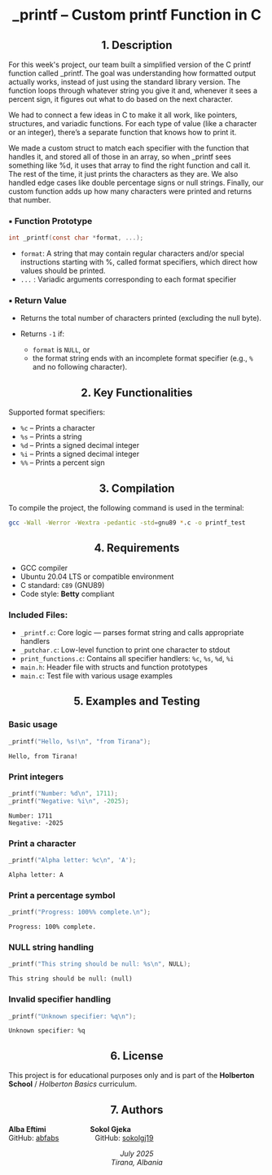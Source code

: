 <h1 align="center">_printf – Custom printf Function in C</h1>

<h2 align="center">1. Description</h2>

For this week's project, our team built a simplified version of the C printf function called _printf. The goal was understanding how formatted output actually works, instead of just using the standard library version. The function loops through whatever string you give it and, whenever it sees a percent sign, it figures out what to do based on the next character.

We had to connect a few ideas in C to make it all work, like pointers, structures, and variadic functions. For each type of value (like a character or an integer), there’s a separate function that knows how to print it. 

We made a custom struct to match each specifier with the function that handles it, and stored all of those in an array, so when _printf sees something like %d, it uses that array to find the right function and call it. The rest of the time, it just prints the characters as they are. We also handled edge cases like double percentage signs or null strings. Finally, our custom function adds up how many characters were printed and returns that number.

### ▪ Function Prototype

```c
int _printf(const char *format, ...);
````

* `format`: A string that may contain regular characters and/or special instructions starting with %, called format specifiers, which direct how values should be printed.
* `...` : Variadic arguments corresponding to each format specifier

### ▪ Return Value

* Returns the total number of characters printed (excluding the null byte).
* Returns `-1` if:

  * `format` is `NULL`, or
  * the format string ends with an incomplete format specifier (e.g., `%` and no following character).


<h2 align="center">2. Key Functionalities</h2>

 Supported format specifiers:
- `%c` – Prints a character
- `%s` – Prints a string
- `%d` – Prints a signed decimal integer
- `%i` – Prints a signed decimal integer
- `%%` – Prints a percent sign
 

<h2 align="center">3. Compilation</h2>

To compile the project, the following command is used in the terminal:

```bash
gcc -Wall -Werror -Wextra -pedantic -std=gnu89 *.c -o printf_test
```

<h2 align="center">4. Requirements</h2>

- GCC compiler
- Ubuntu 20.04 LTS or compatible environment
- C standard: `C89` (GNU89)
- Code style: **Betty** compliant

### Included Files:

- `_printf.c`: Core logic — parses format string and calls appropriate handlers
- `_putchar.c`: Low-level function to print one character to stdout
- `print_functions.c`: Contains all specifier handlers: `%c`, `%s`, `%d`, `%i`
- `main.h`: Header file with structs and function prototypes
- `main.c`: Test file with various usage examples

<h2 align="center">5. Examples and Testing</h2>

### Basic usage

```c
_printf("Hello, %s!\n", "from Tirana");
````

```plaintext
Hello, from Tirana!
```

### Print integers

```c
_printf("Number: %d\n", 1711);
_printf("Negative: %i\n", -2025);
```

```plaintext
Number: 1711
Negative: -2025
```

### Print a character

```c
_printf("Alpha letter: %c\n", 'A');
```

```plaintext
Alpha letter: A
```

### Print a percentage symbol

```c
_printf("Progress: 100%% complete.\n");
```

```plaintext
Progress: 100% complete.
```

### NULL string handling

```c
_printf("This string should be null: %s\n", NULL);
```

```plaintext
This string should be null: (null)
```

### Invalid specifier handling

```c
_printf("Unknown specifier: %q\n");
```

```plaintext
Unknown specifier: %q
```

<h2 align="center">6. License</h2>

This project is for educational purposes only and is part of the **Holberton School** / *Holberton Basics* curriculum.


<h2 align="center">7. Authors</h2>

<strong>Alba Eftimi</strong> &nbsp;&nbsp;&nbsp;&nbsp;&nbsp;&nbsp;&nbsp;&nbsp;&nbsp;&nbsp;&nbsp;&nbsp;&nbsp;&nbsp;&nbsp;&nbsp;&nbsp;&nbsp;&nbsp;&nbsp; <strong>Sokol Gjeka</strong>  
GitHub: <a href="https://github.com/abfabs">abfabs</a> &nbsp;&nbsp;&nbsp;&nbsp;&nbsp;&nbsp;&nbsp;&nbsp;&nbsp;&nbsp;&nbsp;&nbsp;&nbsp;&nbsp;&nbsp;&nbsp; GitHub: <a href="https://github.com/sokolgj19">sokolgj19</a>


<p align="center">
  <em>July 2025</em><br>
  <em>Tirana, Albania</em>
</p>

```
```
